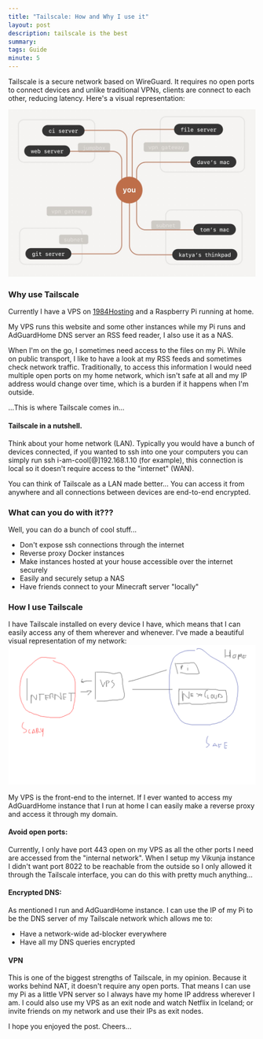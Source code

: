 ```yaml
---
title: "Tailscale: How and Why I use it"
layout: post
description: tailscale is the best
summary: 
tags: Guide
minute: 5
---
```


Tailscale is a secure network based on WireGuard. It requires no open ports to connect devices and unlike traditional VPNs, clients are connect to each other, reducing latency. Here's a visual representation:

<img src="/images/tailscaling.jpg">
<h3> Why use Tailscale </h3>
Currently I have a VPS on <a href="https://1984.hosting">1984Hosting</a> and a Raspberry Pi running at home.

My VPS runs this website and some other instances while my Pi runs and AdGuardHome DNS server an RSS feed reader, I also use it as a NAS. 

When I'm on the go, I sometimes need access to the files on my Pi. While on public transport, I like to have a look at my RSS feeds and sometimes check network traffic. Traditionally, to access this information I would need multiple open ports on my home network, which isn't safe at all and my IP address would change over time, which is a burden if it happens when I'm outside.

...This is where Tailscale comes in...

<h4>  Tailscale in a nutshell. </h4>

Think about your home network (LAN). Typically you would have a bunch of devices connected, if you wanted to ssh into one your computers you can simply run ssh i-am-cool[@]192.168.1.10 (for example), this connection is local so it doesn't require access to the "internet" (WAN). 

You can think of Tailscale as a LAN made better... You can access it from anywhere and all connections between devices are end-to-end encrypted. 

<h3>What can you do with it???</h3>

Well, you can do a bunch of cool stuff...

- Don't expose ssh connections through the internet
- Reverse proxy Docker instances
- Make instances hosted at your house accessible over the internet securely
- Easily and securely setup a NAS
- Have friends connect to your Minecraft server "locally"

<h3> How I use Tailscale </h3>
I have Tailscale installed on every device I have, which means that I can easily access any of them wherever and whenever. I've made a beautiful visual representation of my network:

<img src="/images/cool.png">

My VPS is the front-end to the internet. If I ever wanted to access my AdGuardHome instance that I run at home I can easily make a reverse proxy and access it through my domain.

<h4>Avoid open ports:</h4>

Currently, I only have port 443 open on my VPS as all the other ports I need are accessed from the "internal network". When I setup my Vikunja instance I didn't want port 8022 to be reachable from the outside so I only allowed it through the Tailscale interface, you can do this with pretty much anything...

<h4>Encrypted DNS:</h4>
As mentioned I run and AdGuardHome instance. I can use the IP of my Pi to be the DNS server of my Tailscale network which allows me to:

- Have a network-wide ad-blocker everywhere
- Have all my DNS queries encrypted

<h4>VPN</h4>
This is one of the biggest strengths of Tailscale, in my opinion. Because it works behind NAT, it doesn't require any open ports. That means I can use my Pi as a little VPN server so I always have my home IP address wherever I am. I could also use my VPS as an exit node and watch Netflix in Iceland; or invite friends on my network and use their IPs as exit nodes.

I hope you enjoyed the post. Cheers...
